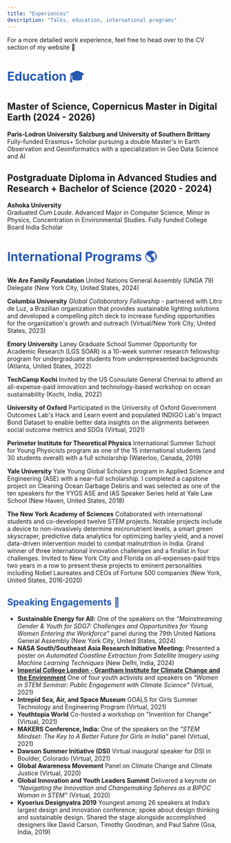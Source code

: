 ```yaml
---
title: "Experiences"
description: "Talks, education, international programs"
---
```


For a more detailed work experience, feel free to head over to the CV section of my website 🙂 

# <span style="color:#2558b3;"> Education 🎓 </span>
## Master of Science, Copernicus Master in Digital Earth (2024 - 2026)
**Paris-Lodron University Salzburg and University of Southern Brittany** <br />
Fully-funded Erasmus+ Scholar pursuing a double Master's in Earth Observation and Geoinformatics with a specialization in Geo Data Science and AI

## Postgraduate Diploma in Advanced Studies and Research + Bachelor of Science (2020 - 2024)
**Ashoka University** <br />
Graduated *Cum Laude*. Advanced Major in Computer Science, Minor in Physics, Concentration in Environmental Studies. Fully funded College Board India Scholar


# <span style="color:#2558b3;"> International Programs 🌎 </span>
**We Are Family Foundation** United Nations General Assembly (UNGA 79) Delegate (New York City, United States, 2024)
<!-- ![UNGA 79](un1.jpeg "UNGA 79") -->   

**Columbia University** *Global Collaboratory Fellowship* - partnered with Litro de Luz, a Brazilian organization that provides sustainable lighting solutions and developed a compelling pitch deck to increase funding opportunities for the organization's growth and outreach (Virtual/New York City, United States, 2023)

**Emory University** Laney Graduate School Summer Opportunity for Academic Research (LGS SOAR) is a 10-week summer research fellowship program for undergraduate students from underrepresented backgrounds (Atlanta, United States, 2022)

**TechCamp Kochi** Invited by the US Consulate General Chennai to attend an all-expense-paid innovation and technology-based workshop on ocean sustainability (Kochi, India, 2022)

**University of Oxford** Participated in the University of Oxford Government Outcomes Lab's Hack and Learn event and populated INDIGO Lab's Impact Bond Dataset to enable better data insights on the alignments between social outcome metrics and SDGs (Virtual, 2021)

**Perimeter Institute for Theoretical Physics** International Summer School for Young Physicists program as one of the 15 international students (and 30 students overall) with a full scholarship (Waterloo, Canada, 2019)

**Yale University** Yale Young Global Scholars program in Applied Science and Engineering (ASE) with a near-full scholarship. I completed a capstone project on Cleaning Ocean Garbage Debris and was selected as one of the ten speakers for the YYGS ASE and IAS Speaker Series held at Yale Law School (New Haven, United States, 2018)

**The New York Academy of Sciences** Collaborated with international students and co-developed twelve STEM projects. Notable projects include a device to non-invasively determine micronutrient levels, a smart green skyscraper, predictive data analytics for optimizing barley yield, and a novel data-driven intervention model to combat malnutrition in India. Grand winner of three international innovation challenges and a finalist in four challenges. Invited to New York City and Florida on all-expenses-paid trips two years in a row to present these projects to eminent personalities including Nobel Laureates and CEOs of Fortune 500 companies (New York, United States, 2016-2020)


## <span style="color:#2558b3;"> Speaking Engagements 🎤 </span>
- **Sustainable Energy for All:** One of the speakers on the *“Mainstreaming Gender & Youth for SDG7: Challenges and Opportunities for Young Women Entering the Workforce”* panel during the 79th United Nations General Assembly (New York City, United States, 2024) 
- **NASA South/Southeast Asia Research Initiative Meeting:** Presented a poster on *Automated Coastline Extraction from Satellite Imagery using Machine Learning Techniques* (New Delhi, India, 2024)
- **[Imperial College London - Grantham Institute for Climate Change and the Environment](https://www.imperial.ac.uk/grantham/education/science-and-solutions-for-a-changing-planet-dtp/external-engagement/women-in-stem-seminar-series/)** One of four youth activists and speakers on *“Women in STEM Seminar: Public Engagement with Climate Science"* (Virtual, 2021)
- **Intrepid Sea, Air, and Space Museum** GOALS for Girls Summer Technology and Engineering Program (Virtual, 2021)
- **Youthtopia World** Co-hosted a workshop on "Invention for Change" (Virtual, 2021)
- **MAKERS Conference, India:** One of the speakers on the *"STEM Mindset: The Key to A Better Future for Girls in India"* panel (Virtual, 2021)
- **Dawson Summer Initiative (DSI)** Virtual inaugural speaker for DSI in Boulder, Colorado (Virtual, 2021)
- **Global Awareness Movement** Panel on Climate Change and Climate Justice (Virtual, 2020)
- **Global Innovation and Youth Leaders Summit** Delivered a keynote on *“Navigating the Innovation and Changemaking Spheres as a BIPOC Woman in STEM”* (Virtual, 2020)
- **Kyoorius Designyatra 2019** Youngest among 26 speakers at India’s largest design and innovation conference; spoke about design thinking and sustainable design. Shared the stage alongside accomplished designers like David Carson, Timothy Goodman, and Paul Sahre (Goa, India, 2019)

















